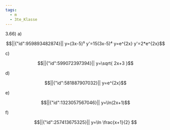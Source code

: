 ```yaml
---
tags:
  - m
  - 3te_Klasse
---
```

3.66)
a)
```math
||{"id":959893482874}||

y=(3x-5)⁵
y'=15(3x-5)⁴
y=e^{2x}
y'=2*e^{2x}
```
c)
```math
||{"id":599072397394}||

y=\sqrt{ 2x+3 }
```

d)
```math
||{"id":581887907032}||

y=e^{2x}
```

e)
```math
||{"id":1323057567046}||

y=\ln(2x+1)
```

f)
```math
||{"id":257413675325}||

y=\ln \frac{x+1}{2}

```

